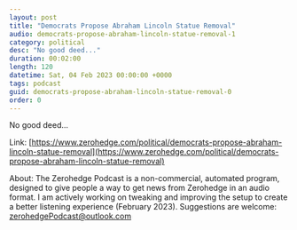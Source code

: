 ```yaml
---
layout: post
title: "Democrats Propose Abraham Lincoln Statue Removal"
audio: democrats-propose-abraham-lincoln-statue-removal-1
category: political
desc: "No good deed..."
duration: 00:02:00
length: 120
datetime: Sat, 04 Feb 2023 00:00:00 +0000
tags: podcast
guid: democrats-propose-abraham-lincoln-statue-removal-0
order: 0
---
```

No good deed...

Link: [https://www.zerohedge.com/political/democrats-propose-abraham-lincoln-statue-removal](https://www.zerohedge.com/political/democrats-propose-abraham-lincoln-statue-removal)

About: The Zerohedge Podcast is a non-commercial, automated program, designed to give people a way to get news from Zerohedge in an audio format.  I am actively working on tweaking and improving the setup to create a better listening experience (February 2023).  Suggestions are welcome: [zerohedgePodcast@outlook.com](mailto:zerohedgePodcast@outlook.com)